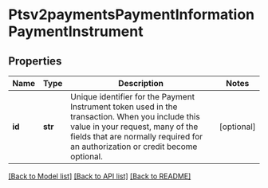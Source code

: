# Ptsv2paymentsPaymentInformationPaymentInstrument

## Properties
Name | Type | Description | Notes
------------ | ------------- | ------------- | -------------
**id** | **str** | Unique identifier for the Payment Instrument token used in the transaction. When you include this value in your request, many of the fields that are normally required for an authorization or credit become optional.  | [optional] 

[[Back to Model list]](../README.md#documentation-for-models) [[Back to API list]](../README.md#documentation-for-api-endpoints) [[Back to README]](../README.md)


